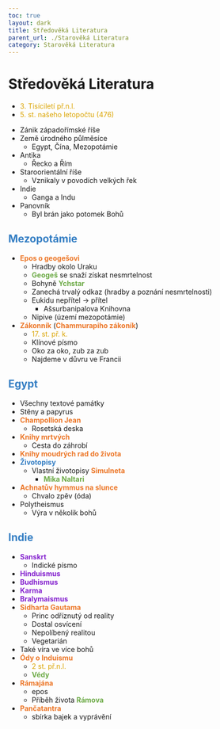 ```yaml
---
toc: true
layout: dark
title: Středověká Literatura 
parent_url: ./Starověká Literatura 
category: Starověká Literatura 
---
```


# Středověká Literatura
- <span style="color: #DBA400">3. Tisíciletí př.n.l.</span>
- <span style="color: #DBA400">5. st. našeho letopočtu (476)</span>
*  Zánik západořímské říše
* Země úrodného půlměsíce
  * Egypt, Čína, Mezopotámie
* Antika
  * Řecko a Řím
* Staroorientální říše
  * Vznikaly v povodích velkých řek
* Indie
  * Ganga a Indu
* Panovník
  * Byl brán jako potomek Bohů

## <span style="color: #327DC3">**Mezopotámie**</span>

* <span style="color: #EC7627">**Epos o geogešovi**</span>
  * Hradby okolo Uraku
  * <span style="color: #6CAA46">**Geogeš**</span> se snaží získat nesmrtelnost
  * Bohyně <span style="color: #6CAA46">**Ychstar**</span>
  * Zanechá trvalý odkaz (hradby a poznání nesmrtelnosti)
  * Eukidu nepřítel -> přítel
    * Ašsurbanipalova Knihovna
  * Nipive (území mezopotámie)
* <span style="color: #EC7627">**Zákonník**</span> (<span style="color: #EC7627">**Chammurapiho zákoník**</span>)
  * <span style="color: #DBA400">17. st. př. k.</span>
  * Klínové písmo
  * Oko za oko, zub za zub
  * Najdeme v důvru ve Francii

## <span style="color: #327DC3">**Egypt**</span>
* Všechny textové památky
* Stěny a papyrus
* <span style="color: #EC7627">**Champollion Jean**</span>
  * Rosetská deska
* <span style="color: #EC7627">**Knihy mrtvých**</span>
  * Cesta do záhrobí
* <span style="color: #EC7627">**Knihy moudrých rad do života**</span>
*  <span style="color: #327DC3">**Životopisy**</span>
    * Vlastní životopisy <span style="color: #EC7627">**Simulneta**</span>
      * <span style="color: #6CAA46">**Mika Naltari**</span>
* <span style="color: #EC7627">**Achnatův hymmus na slunce**</span>
  * Chvalo zpěv (óda)
* Polytheismus
  * Výra v několik bohů

##  <span style="color: #327DC3">**Indie**</span>
* <span style="color: #8422ce">**Sanskrt**</span>
  * Indické písmo
* <span style="color: #8422ce">**Hinduismus**</span>
* <span style="color: #8422ce">**Budhismus**</span>
* <span style="color: #8422ce">**Karma**</span>
* <span style="color: #8422ce">**Bralymaismus**</span>
* <span style="color: #EC7627">**Sidharta Gautama**</span>
  * Princ odříznutý od reality
  * Dostal osvícení
  * Nepolíbený realitou
  * Vegetarián
* Také víra ve více bohů
* <span style="color: #EC7627">**Ódy o Induismu**</span>
  * <span style="color: #DBA400">2 st. př.n.l.</span>
  * <span style="color: #6CAA46">**Védy**</span>
* <span style="color: #EC7627">**Rámajána**</span>
  * epos
  * Příběh života <span style="color: #6CAA46">**Rámova**</span>
* <span style="color: #EC7627">**Pančatantra**</span>
  * sbírka bajek a vyprávění

